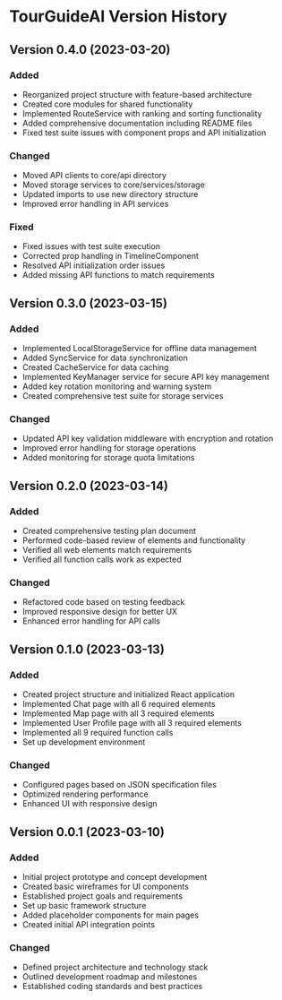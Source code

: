 # TourGuideAI Version History

## Version 0.4.0 (2023-03-20)
### Added
- Reorganized project structure with feature-based architecture
- Created core modules for shared functionality
- Implemented RouteService with ranking and sorting functionality
- Added comprehensive documentation including README files
- Fixed test suite issues with component props and API initialization

### Changed
- Moved API clients to core/api directory
- Moved storage services to core/services/storage
- Updated imports to use new directory structure
- Improved error handling in API services

### Fixed
- Fixed issues with test suite execution
- Corrected prop handling in TimelineComponent
- Resolved API initialization order issues
- Added missing API functions to match requirements

## Version 0.3.0 (2023-03-15)
### Added
- Implemented LocalStorageService for offline data management
- Added SyncService for data synchronization
- Created CacheService for data caching
- Implemented KeyManager service for secure API key management
- Added key rotation monitoring and warning system
- Created comprehensive test suite for storage services

### Changed
- Updated API key validation middleware with encryption and rotation
- Improved error handling for storage operations
- Added monitoring for storage quota limitations

## Version 0.2.0 (2023-03-14)
### Added
- Created comprehensive testing plan document
- Performed code-based review of elements and functionality
- Verified all web elements match requirements
- Verified all function calls work as expected

### Changed
- Refactored code based on testing feedback
- Improved responsive design for better UX
- Enhanced error handling for API calls

## Version 0.1.0 (2023-03-13)
### Added
- Created project structure and initialized React application
- Implemented Chat page with all 6 required elements
- Implemented Map page with all 3 required elements
- Implemented User Profile page with all 3 required elements
- Implemented all 9 required function calls
- Set up development environment

### Changed
- Configured pages based on JSON specification files
- Optimized rendering performance
- Enhanced UI with responsive design 

## Version 0.0.1 (2023-03-10)
### Added
- Initial project prototype and concept development
- Created basic wireframes for UI components
- Established project goals and requirements
- Set up basic framework structure
- Added placeholder components for main pages
- Created initial API integration points

### Changed
- Defined project architecture and technology stack
- Outlined development roadmap and milestones
- Established coding standards and best practices 